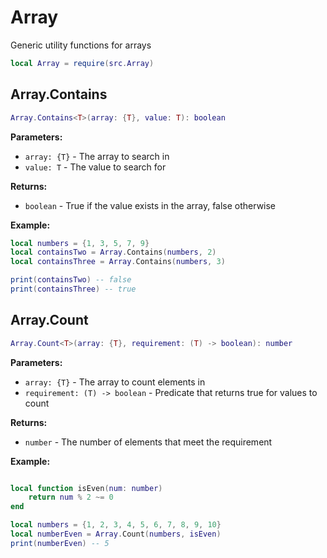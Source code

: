 # Array

Generic utility functions for arrays

```lua
local Array = require(src.Array)
```

## Array.Contains
```lua
Array.Contains<T>(array: {T}, value: T): boolean
```

**Parameters:**
- `array: {T}` - The array to search in
- `value: T` - The value to search for

**Returns:** 
- `boolean` - True if the value exists in the array, false otherwise

**Example:**
```lua
local numbers = {1, 3, 5, 7, 9}
local containsTwo = Array.Contains(numbers, 2)
local containsThree = Array.Contains(numbers, 3)

print(containsTwo) -- false
print(containsThree) -- true
```

## Array.Count
```lua
Array.Count<T>(array: {T}, requirement: (T) -> boolean): number
```

**Parameters:**
- `array: {T}` - The array to count elements in
- `requirement: (T) -> boolean` - Predicate that returns true for values to count

**Returns:**
- `number` - The number of elements that meet the requirement

**Example:**
``` lua

local function isEven(num: number)
	return num % 2 ~= 0
end

local numbers = {1, 2, 3, 4, 5, 6, 7, 8, 9, 10}
local numberEven = Array.Count(numbers, isEven)
print(numberEven) -- 5
```
